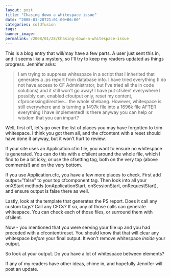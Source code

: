 ```yaml
---
layout: post
title: "Chasing down a whitespace issue"
date: "2008-01-28T21:01:00+06:00"
categories: coldfusion 
tags: 
banner_image: 
permalink: /2008/01/28/Chasing-down-a-whitespace-issue
---
```


This is a blog entry that will/may have a few parts. A user just sent this in, and it seems like a mystery, so I'll try to keep my readers updated as things progress. Jennifer asks:

<blockquote>
<p>
I am trying to suppress whitespace in a script that I inherited
that generates a .ps report from database info.  I have tried everything (I do not have access to CF Administrator, but I've tried all the in code solutions) and it still won't go away! I have put cfsilent everywhere I possibly can, enabled cfoutput only, reset my content, cfprocessingdirective... the whole
shebang. However, whitespace is still everywhere and is turning a 1497k file into a 1696k file AFTER everything I have implemented! Is there anyway you can help or wisdom that you can impart?
</p>
</blockquote>

Well, first off, let's go over the list of places you may have forgotten to trim whitespace. I think you got them all, and the cfcontent with a reset should have done it anyway, but it won't hurt to review.

If your site uses an Application.cfm file, you want to ensure no whitespace is generated. You can do this with a cfsilent around the whole file, which I find to be a bit icky, or use the cfsetting tag, both on the very top (above comments!) and on the very bottom.

If you use Application.cfc, you have a few more places to check. First add output="false" to your top cfcomponent tag. Then look into all your onXStart methods (onApplicationStart, onSessionStart, onRequestStart), and ensure output is false there as well.

Lastly, look at the template that generates the PS report. Does it call any custom tags? Call any CFCs? If so, any of those calls can generate whitespace. You can check each of those files, or surround them with cfsilent. 

Now - you mentioned that you were serving your file up and you had preceded with a cfcontent/reset. You should know that that will clear any whitespace <i>before</i> your final output. It won't remove whitespace <i>inside</i> your output. 

So look at your output. Do you have a lot of whitespace between elements? 

If any of my readers have other ideas, chime in, and hopefully Jennifer will post an update.